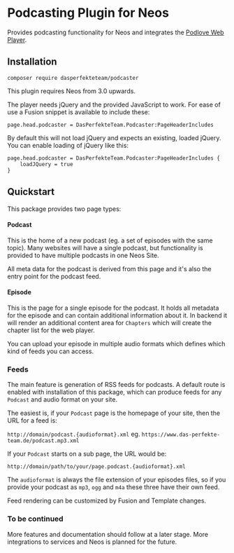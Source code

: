 Podcasting Plugin for Neos
==========================

Provides podcasting functionality for Neos and integrates the [Podlove Web Player](http://podlove.org/podlove-web-player/).


Installation
------------

`composer require dasperfekteteam/podcaster`

This plugin requires Neos from 3.0 upwards.

The player needs jQuery and the provided JavaScript to work.
For ease of use a Fusion snippet is available to include these:

`page.head.podcaster = DasPerfekteTeam.Podcaster:PageHeaderIncludes`

By default this will not load jQuery and expects an existing, loaded jQuery.
You can enable loading of jQuery like this:

    page.head.podcaster = DasPerfekteTeam.Podcaster:PageHeaderIncludes {
        loadJQuery = true
    }

Quickstart
----------

This package provides two page types:

#### Podcast ####

This is the home of a new podcast (eg. a set of episodes with the same topic). 
Many websites will have a single podcast, but functionality is provided to have multiple podcasts in one Neos Site.
 
All meta data for the podcast is derived from this page and it's also the entry point for the podcast feed.

#### Episode ####

This is the page for a single episode for the podcast. It holds all metadata for the episode and can contain
additional information about it. In backend it will render an additional content area for `Chapters` which
will create the chapter list for the web player.

You can upload your episode in multiple audio formats which defines which kind of feeds you can access.


### Feeds ###

The main feature is generation of RSS feeds for podcasts. A default route is enabled with installation of this package,
which can produce feeds for any `Podcast` and audio format on your site.

The easiest is, if your `Podcast` page is the homepage of your site, then the URL for a feed is:

`http://domain/podcast.{audioformat}.xml` eg. `https://www.das-perfekte-team.de/podcast.mp3.xml`

If your `Podcast` starts on a sub page, the URL would be:

`http://domain/path/to/your/page.podcast.{audioformat}.xml`

The `audioformat` is always the file extension of your episodes files, 
so if you provide your podcast as `mp3`, `ogg` and `m4a` these three have their own feed.
 
Feed rendering can be customized by Fusion and Template changes.


### To be continued ###

More features and documentation should follow at a later stage. 
More integrations to services and Neos is planned for the future.


